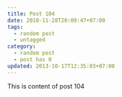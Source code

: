 ```yaml
---
title: Post 104
date: 2018-11-28T20:09:47+07:00
tags:
  - random post
  - untagged
category:
  - random post
  - post has 0
updated: 2013-10-17T12:35:03+07:00
---
```

This is content of post 104